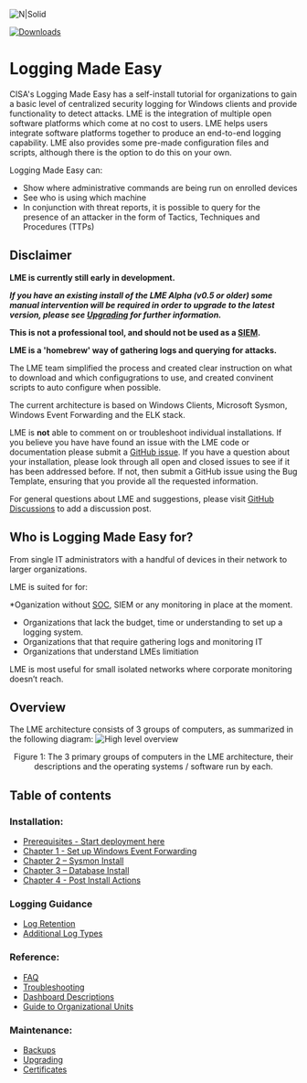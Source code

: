 ![N|Solid](/docs/imgs/cisa.png)

[![Downloads](https://img.shields.io/github/downloads/cisagov/lme/total.svg)]()

# Logging Made Easy
CISA's Logging Made Easy has a self-install tutorial for organizations to gain a basic level of centralized security logging for Windows clients and provide functionality to detect attacks. LME is the integration of multiple open software platforms which come at no cost to users. LME helps users integrate software platforms together to produce an end-to-end logging capability. LME also provides some pre-made configuration files and scripts, although there is the option to do this on your own.

Logging Made Easy can:
- Show where administrative commands are being run on enrolled devices
- See who is using which machine
- In conjunction with threat reports, it is possible to query for the presence of an attacker in the form of Tactics, Techniques and Procedures (TTPs)

## Disclaimer

**LME is currently still early in development.**

***If you have an existing install of the LME Alpha (v0.5 or older) some manual intervention will be required in order to upgrade to the latest version, please see [Upgrading](/docs/markdown/maintenance/upgrading.md) for further information.***

**This is not a professional tool, and should not be used as a [SIEM](https://en.wikipedia.org/wiki/Security_information_and_event_management).**

**LME is a 'homebrew' way of gathering logs and querying for attacks.**

The LME team simplified the process and created clear instruction on what to download and which configugrations to use, and created convinent scripts to auto configure when possible. 

The current architecture is based on Windows Clients, Microsoft Sysmon, Windows Event Forwarding and the ELK stack.

LME is **not** able to comment on or troubleshoot individual installations. If you believe you have have found an issue with the LME code or documentation please submit a [GitHub issue](https://github.com/cisagov/lme/issues). If you have a question about your installation, please look through all open and closed issues to see if it has been addressed before.  If not, then submit a GitHub issue using the Bug Template, ensuring that you provide all the requested information.

For general questions about LME and suggestions, please visit [GitHub Discussions](https://github.com/cisagov/lme/discussions) to add a discussion post.

## Who is Logging Made Easy for?

From single IT administrators with a handful of devices in their network to larger organizations.

LME is suited for for:

*Oganization without [SOC](https://en.wikipedia.org/wiki/Information_security_operations_center), SIEM or any monitoring in place at the moment.
*	Organizations that lack the budget, time or understanding to set up a logging system.
*	Organizations that that require gathering logs and monitoring IT
*	Organizations that understand LMEs limitiation



LME is most useful for small isolated networks where corporate monitoring doesn’t reach.

## Overview
The LME architecture consists of 3 groups of computers, as summarized in the following diagram:
![High level overview](/docs/imgs/OverviewDiagram.png)

<p align="center">
Figure 1: The 3 primary groups of computers in the LME architecture, their descriptions and the operating systems / software run by each.
</p>

## Table of contents

### Installation:
 - [Prerequisites - Start deployment here](/docs/markdown/prerequisites.md)  
 - [Chapter 1 - Set up Windows Event Forwarding](/docs/markdown/chapter1/chapter1.md)  
 - [Chapter 2 – Sysmon Install](/docs/markdown/chapter2.md)  
 - [Chapter 3 – Database Install](/docs/markdown/chapter3/chapter3.md)  
 - [Chapter 4 - Post Install Actions ](/docs/markdown/chapter4.md)  

### Logging Guidance
 - [Log Retention](/docs/markdown/logging-guidance/retention.md)  
 - [Additional Log Types](/docs/markdown/logging-guidance/other-logging.md)  

### Reference:
 - [FAQ](/docs/markdown/reference/faq.md)  
 - [Troubleshooting](/docs/markdown/reference/troubleshooting.md)
 - [Dashboard Descriptions](/docs/markdown/reference/dashboard-descriptions.md)
 - [Guide to Organizational Units](/docs/markdown/chapter1/guide_to_ous.md)

### Maintenance:
 - [Backups](/docs/markdown/maintenance/backups.md)  
 - [Upgrading](/docs/markdown/maintenance/upgrading.md)  
 - [Certificates](/docs/markdown/maintenance/certificates.md)  
